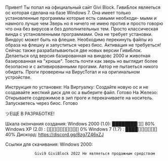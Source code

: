 Привет! Ты попал на официальный сайт Givi Block. ГивиБлок являеться ос которая сделана на
базе Windows 7. Она имеет только установленные программы которые есть самыми необходи-
мыми и намного лучше чем Зверь но я ничего не имею против и просто говорю что она без
вирусов и без дополнительных тем. Просто классическая винда с установленными программами.
Она не требует установки. Виндоус может быть на флешке. Необходимо перекинуть файлы из 
образа на флешку и запуститься через биос. Активация не требуеться!Сейчас также разрабатываються
 две новых версии ГивиБлок. Делаеться олд версия базированная на виндовс 2000 и животная
базированная на "хрюше". Тоесть почти как зверь но выглядит более безопасно и с активированными
 прогами. Автор не пытаеться никого обидеть. Проги проверены на ВирусТотал и на оригинальном устройстве. 

Инструкция по установке: 
На Виртуалку: Создайте новую ос и не создавайте жесткий диск для ос а выберите файл. Готово
На Железо: Открываете содержимое в зип проге и перекачиваете на носитель. Запускаетесь через биос. Готово

ツЕЩЕ В РАЗРАБОТКЕ!

Шкала окончания создания:
Windows 2000 (1.0): ████████[][] 80%
Windows XP (2.0)  : [][][][][][][][][][] 0%
Windows 7 (1.7)   : ████[][][][][][] 40%
Дискорд: https://discord.gg/8zg7Z46xZJ

Ссылки для скачивания: 
Windows 2000:

                 Givi9 GiviBlock 2022 Не являеться продажным средством

